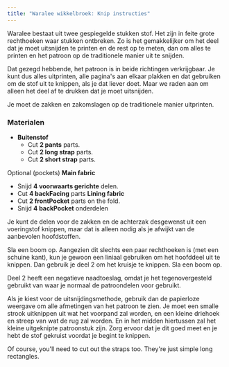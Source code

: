```yaml
---
title: "Waralee wikkelbroek: Knip instructies"
---
```


<Note>

Waralee bestaat uit twee gespiegelde stukken stof.
Het zijn in feite grote rechthoeken waar stukken ontbreken.
Zo is het gemakkelijker om het deel dat je moet uitsnijden te printen en de rest op te meten,
dan om alles te printen en het patroon op de traditionele manier uit te snijden.

Dat gezegd hebbende, het patroon is in beide richtingen verkrijgbaar. Je kunt dus alles uitprinten, alle pagina's aan elkaar plakken en dat gebruiken om de stof uit te knippen, als je dat liever doet. Maar we raden aan om alleen het deel af te drukken dat je moet uitsnijden.

Je moet de zakken en zakomslagen op de traditionele manier uitprinten.

</Note>

### Materialen

- **Buitenstof**
  - Cut **2 pants** parts.
  - Cut **2 long strap** parts.
  - Cut **2 short strap** parts.

Optional (pockets) **Main fabric**
  - Snijd **4 voorwaarts gerichte** delen.
  - Cut **4 backFacing** parts **Lining fabric**
  - Cut **2 frontPocket** parts on the fold.
  - Snijd **4 backPocket** onderdelen


<Note>

Je kunt de delen voor de zakken en de achterzak desgewenst uit een voeringstof knippen, maar dat is alleen nodig als je afwijkt van de aanbevolen hoofdstoffen.

</Note>

<Tip>

Sla een boom op.
Aangezien dit slechts een paar rechthoeken is (met een schuine kant), kun je gewoon een liniaal gebruiken om het hoofddeel uit te knippen. Dan gebruik je deel 2 om het kruisje te knippen. Sla een boom op.

Deel 2 heeft een negatieve naadtoeslag, omdat je het tegenovergesteld gebruikt van waar je normaal de patroondelen voor gebruikt.

Als je kiest voor de uitsnijdingsmethode, gebruik dan de papierloze weergave om alle afmetingen van het patroon te zien.
Je moet een smalle strook uitknippen uit wat het voorpand zal worden, en een kleine driehoek en streep van wat de rug zal worden.
En in het midden hiertussen zal het kleine uitgeknipte patroonstuk zijn.
Zorg ervoor dat je dit goed meet en je hebt de stof gekruist voordat je begint te knippen.

Of course, you'll need to cut out the straps too. They're just simple long rectangles. 
</Tip>
